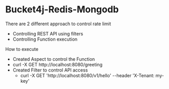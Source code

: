 # Bucket4j-Redis-Mongodb

There are 2 different approach to control rate limit
- Controlling REST API using filters
- Controlling Function execution

How to execute
- Created Aspect to control the Function 
 - curl -X GET http://localhost:8080/greeting
- Created Filter to control API access
  - curl -X GET 'http://localhost:8080/v1/hello' --header 'X-Tenant: my-key'
